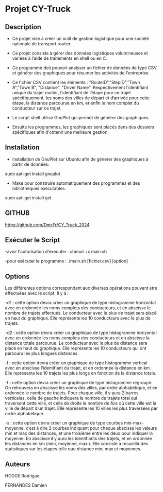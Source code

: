 
# Projet CY-Truck




## Description

- Ce projet vise à créer un outil de gestion logistique pour une société nationale de transport routier.

 - Ce projet consiste à gérer des données logistiques volumineuses et variées à l'aide de traitements en shell ou en C. 
 
 - Ce programme doit pouvoir analyser un fichier de données de type CSV et générer des graphiques pour résumer les activités de l'entreprise.


- Ce fichier CSV contient les éléments : "RouteID","StepID","Town A","Town B", "Distance", "Driver Name". Respectivement  l’identifiant unique du trajet routier, l’identifiant de l’étape pour ce trajet spécifiquement, les noms des villes de départ et d’arrivée pour cette étape, la distance parcourue en km, et enfin le nom complet du conducteur sur ce trajet.

- Le script shell utilise GnuPlot qui permet de générer des graphiques.

- Ensuite les programmes, les graphiques sont placés dans des dossiers spécifiques afin d'obtenir une meilleure gestion.



##  Installation 

- Installation de GnuPlot sur Ubuntu afin de générer des graphiques à partir de données:
 
sudo apt-get install gnuplot

- Make pour construire automatiquement des programmes et des bibliothèques exécutables:

sudo apt-get install get


## GITHUB

https://github.com/DmxFr/CY_Truck_2024


## Exécuter le Script

-avoir l'autorisation d'executer : chmod +x main.sh

-pour exécuter le programme : ./main.sh [fichier.csv] [option]


## Options

Les différentes options correspondent aux diverses opérations pouvant etre effectuées avec le script. Il y a :

-d1 : cette option  devra créer un graphique de type histogramme
horizontal avec en ordonnée les noms complets des conducteurs, et en abscisse le nombre de trajets effectués. Le conducteur avec le plus de trajet sera placé en haut du graphique. Elle représente les 10 conducteurs avec le plus de trajets.

-d2 : cette option  devra créer un graphique de type histogramme
horizontal avec en ordonnée les noms complets des conducteurs et en abscisse la distance totale parcourue. Le conducteur avec le plus de distance sera placé en haut du graphique. Elle représente les 10 conducteurs qui ont parcouru les plus longues distances.

-l : cette option devra créer un graphique de type histogramme
vertical avec en abscisse l’identifiant du trajet, et en ordonnée la distance en km. Elle représente les 10 trajets les plus longs en fonction de la distance totale. 

-t : cette option devra créer un graphique de type histogramme
regroupé. On retrouvera en abscisse les noms des villes, par ordre alphabétique, et en ordonnée le nombre de trajets.
Pour chaque ville, il y aura 2 barres verticales, celle de gauche indiquera le nombre de trajets total qui traversent cette ville, et celle de droite le nombre de fois où cette ville est la ville de départ d’un trajet. Elle représente les 10 villes les plus traversées par ordre alphabétique.

-s : cette option devra créer un graphique de type courbes min-max-moyenne, c’est à dire 2 courbes indiquant pour chaque abscisse les valeurs min et max des distances, et une troisième entre les deux pour indiquer la moyenne. En abscisse il y aura les identifiants des trajets, et en ordonnée les distances en km (mini, moyenne, maxi). Elle consiste à recueillir des statistiques sur les étapes telle que distance min, max et moyennes.






## Auteurs

HODGE Rodrigue

FERNANDES Damien
